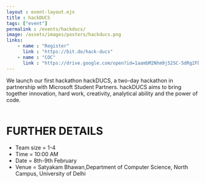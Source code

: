 ```yaml
---
layout : event-layout.ejs
title : hackDUCS
tags: ["event"]
permalink : /events/hackducs/
image: /assets/images/posters/hackducs.png
links: 
    - name : "Register" 
      link : "https://bit.do/hack-ducs"
    - name : "COC" 
      link : "https://drive.google.com/open?id=1aambM2Nhm9j52SC-5dRg2FD7CaLpe43t"
---
```


We launch our first hackathon hackDUCS, a two-day hackathon in partnership with Microsoft Student Partners.
hackDUCS aims to bring together innovation, hard work, creativity, analytical ability and the power of code.
</br>
</br>
# FURTHER DETAILS

* Team size = 1-4
* Time = 10:00 AM
* Date = 8th-9th February
* Venue = Satyakam Bhawan,Department of Computer Science, North Campus, University of Delhi



    
